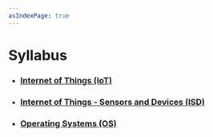 ```yaml
---
asIndexPage: true
---
```


# Syllabus

- ### [Internet of Things (IoT)](./syllabus/iot)

- ### [Internet of Things - Sensors and Devices (ISD)](./syllabus/isd)

- ### [Operating Systems (OS)](./syllabus/os)
